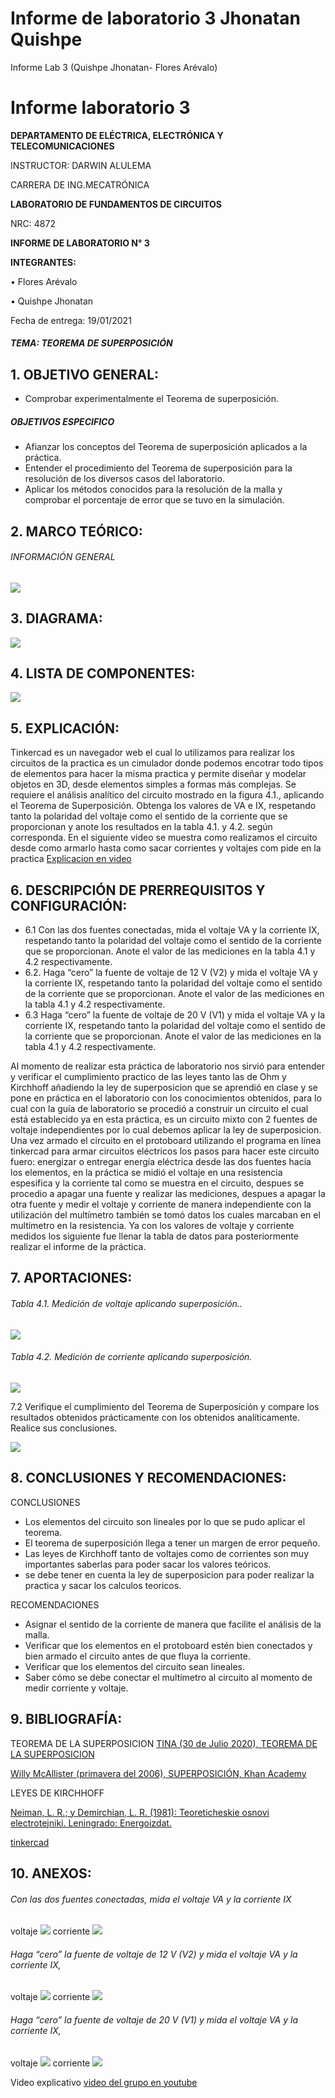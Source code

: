 # Informe de laboratorio 3 Jhonatan Quishpe 
Informe Lab 3 (Quishpe Jhonatan- Flores Arévalo)
# Informe laboratorio 3

**DEPARTAMENTO DE ELÉCTRICA, ELECTRÓNICA Y TELECOMUNICACIONES**

INSTRUCTOR: DARWIN ALULEMA 

CARRERA DE ING.MECATRÓNICA

**LABORATORIO DE FUNDAMENTOS DE CIRCUITOS**

NRC: 4872

**INFORME DE LABORATORIO N° 3**

**INTEGRANTES:**

•	Flores Arévalo

•	Quishpe Jhonatan 


Fecha de entrega: 19/01/2021




##### TEMA: TEOREMA DE SUPERPOSICIÓN

## 1.	OBJETIVO GENERAL:  
- Comprobar experimentalmente el Teorema de superposición.

##### OBJETIVOS ESPECIFICO
- Afianzar los conceptos del Teorema de superposición aplicados a la práctica.
- Entender el procedimiento del Teorema de superposición para la resolución de los diversos casos del laboratorio.
- Aplicar los métodos conocidos para la resolución de la malla y comprobar el porcentaje de error que se tuvo en la simulación.


## 2.	MARCO TEÓRICO: 
###### INFORMACIÓN GENERAL

![](https://fotos.subefotos.com/26b5c6706592c95163aeeadb33151b35o.jpg)



## 3.	DIAGRAMA: 

![](https://fotos.subefotos.com/0a6dd0ff6ef14403e68fca2b40eff87co.jpg)


## 4.	LISTA DE COMPONENTES: 
![](https://fotos.subefotos.com/378810898ea50fe4276149cacab194dco.jpg)


## 5.	EXPLICACIÓN: 
Tinkercad es un navegador web el cual lo utilizamos para realizar los circuitos de la practica es un cimulador donde podemos encotrar todo tipos de elementos para hacer la misma practica y permite diseñar y modelar objetos en 3D, desde elementos simples a formas más complejas.
Se requiere el análisis analítico del circuito mostrado en la figura 4.1., aplicando el
Teorema de Superposición. Obtenga los valores de VA e IX, respetando tanto la polaridad
del voltaje como el sentido de la corriente que se proporcionan y anote los resultados en
la tabla 4.1. y 4.2. según corresponda.
En el siguiente video se muestra como realizamos el circuito desde como armarlo hasta como sacar corrientes y voltajes com pide en la practica 
[Explicacion en video ](https://youtu.be/rwX1jOsUR5Y)


## 6.	DESCRIPCIÓN DE PRERREQUISITOS Y CONFIGURACIÓN: 

- 6.1 Con las dos fuentes conectadas, mida el voltaje VA y la corriente IX, respetando
tanto la polaridad del voltaje como el sentido de la corriente que se proporcionan. Anote
el valor de las mediciones en la tabla 4.1 y 4.2 respectivamente.
- 6.2. Haga “cero” la fuente de voltaje de 12 V (V2) y mida el voltaje VA y la corriente
IX, respetando tanto la polaridad del voltaje como el sentido de la corriente que se
proporcionan. Anote el valor de las mediciones en la tabla 4.1 y 4.2 respectivamente.
- 6.3 Haga “cero” la fuente de voltaje de 20 V (V1) y mida el voltaje VA y la corriente
IX, respetando tanto la polaridad del voltaje como el sentido de la corriente que se
proporcionan. Anote el valor de las mediciones en la tabla 4.1 y 4.2 respectivamente.

Al momento de realizar esta práctica de laboratorio nos sirvió para entender y verificar el cumplimiento practico de las leyes tanto las de Ohm y Kirchhoff añadiendo la ley de superposicion que se aprendió en clase y se pone en práctica en el laboratorio con los conocimientos obtenidos, para lo cual con la guía de laboratorio se procedió a construir un circuito el cual está establecido ya en esta práctica, es un circuito mixto con 2 fuentes de voltaje independientes por lo cual debemos aplicar la ley de superposicion.
Una vez armado el circuito en el protoboard utilizando el programa en línea tinkercad para armar circuitos eléctricos los pasos para hacer este circuito fuero: energizar o entregar energía eléctrica desde las dos fuentes hacia los elementos, en la práctica se midió el voltaje en una resistencia espesifica y la corriente tal como se muestra en el circuito, despues se procedio a apagar una fuente y realizar las mediciones, despues a apagar la otra fuente y medir el voltaje y corriente de manera independiente con la utilización del multímetro también se tomó datos los cuales marcaban en el multímetro en la resistencia. Ya con los valores de voltaje y corriente medidos los siguiente fue llenar la tabla de datos para posteriormente realizar el informe de la práctica.


## 7.	APORTACIONES: 

###### Tabla 4.1. Medición de voltaje aplicando superposición..

![](https://fotos.subefotos.com/cccbffaa8c982d66cc740dfaa3d96bebo.jpg)


###### Tabla 4.2. Medición de corriente aplicando superposición.

![](https://fotos.subefotos.com/aa242561d8384673d485c14e4491eb58o.jpg)





7.2 Verifique el cumplimiento del Teorema de Superposición y compare los
resultados obtenidos prácticamente con los obtenidos analíticamente. Realice sus conclusiones.

![](https://fotos.subefotos.com/46b690e5ffe0c166927a893fd6a1d653o.jpg)

## 8.	CONCLUSIONES Y RECOMENDACIONES: 

CONCLUSIONES 
-  Los elementos del circuito son lineales por lo que se pudo aplicar el teorema.
- El teorema de superposición llega a tener un margen de error pequeño.
- Las leyes de Kirchhoff tanto de voltajes como de corrientes son muy importantes saberlas para poder sacar los valores teóricos. 
- se debe tener en cuenta la ley de superposicion para poder realizar la practica y sacar los calculos teoricos.

RECOMENDACIONES 
- Asignar el sentido de la corriente de manera que facilite el análisis de la malla.
- Verificar que los elementos en el protoboard estén bien conectados y bien armado el circuito antes de que fluya la corriente.
- Verificar que los elementos del circuito sean lineales.
- Saber cómo se debe conectar el multímetro al circuito al momento de medir corriente y voltaje.

## 9.	BIBLIOGRAFÍA: 

TEOREMA DE LA SUPERPOSICION
[TINA (30 de Julio 2020), TEOREMA DE LA SUPERPOSICION](https://www.tina.com/es/superposition-theorem/)

[Willy McAllister (primavera del 2006), SUPERPOSICIÓN, Khan Academy](https://es.khanacademy.org/science/electrical-engineering/ee-circuit-analysis-topic/ee-dc-circuit-analysis/a/ee-superposition )


LEYES DE KIRCHHOFF

[Neiman, L. R.; y Demirchian, L. R. (1981): Teoreticheskie osnovi electrotejniki. Leningrado: Energoizdat. ](https://www.ecured.cu/Leyes_de_Kirchhoff#La_primera_ley_de_Kirchhoff.2C_o_ley_de_los_nodos.2C_o_ley_de_las_corrientes)

[tinkercad](https://www.tinkercad.com/things/8h0Km2KYppC-funky-trug/editel?tenant=circuits "tinkercad")



## 10.	ANEXOS: 
###### Con las dos fuentes conectadas, mida el voltaje VA y la corriente IX
voltaje 
![](https://fotos.subefotos.com/9ce7d931dc5c36ff62a8b2f32607d4b2o.jpg)
corriente
![](https://fotos.subefotos.com/17391cdc62e983341857c0a0cc156246o.jpg)


###### Haga “cero” la fuente de voltaje de 12 V (V2) y mida el voltaje VA y la corriente IX, 
voltaje
![](https://fotos.subefotos.com/395687b548ed90a4a7f1175c1910ca90o.jpg)
corriente
![](https://fotos.subefotos.com/b251f7591415b2ffa3628dc92e48a4e5o.jpg)


###### Haga “cero” la fuente de voltaje de 20 V (V1) y mida el voltaje VA y la corriente IX,
voltaje
![](https://fotos.subefotos.com/9bfff94741f2ef939b60005adb26d127o.jpg)
corriente
![](https://fotos.subefotos.com/94a6263c24a96abf34ac24557dd13147o.jpg)

Video explicativo 
[video del grupo en youtube](https://youtu.be/rwX1jOsUR5Y)


